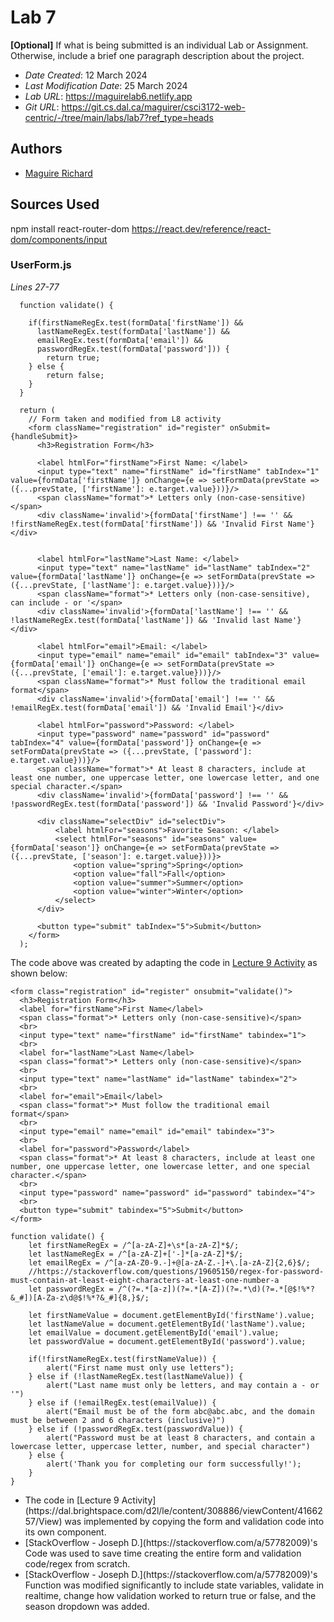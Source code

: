 <!--- The following README.md sample file was adapted from https://gist.github.com/PurpleBooth/109311bb0361f32d87a2#file-readme-template-md by Gabriella Mosquera for academic use ---> 



# Lab 7

**[Optional]** If what is being submitted is an individual Lab or Assignment. Otherwise, include a brief one paragraph description about the project.

* *Date Created*: 12 March 2024
* *Last Modification Date*: 25 March 2024
* *Lab URL*: <https://maguirelab6.netlify.app>
* *Git URL*: <https://git.cs.dal.ca/maguirer/csci3172-web-centric/-/tree/main/labs/lab7?ref_type=heads>



## Authors

* [Maguire Richard](Maguire@dal.ca)


## Sources Used
npm install react-router-dom
https://react.dev/reference/react-dom/components/input
### UserForm.js

*Lines 27-77*

```
  function validate() {
  
    if(firstNameRegEx.test(formData['firstName']) &&
      lastNameRegEx.test(formData['lastName']) &&
      emailRegEx.test(formData['email']) &&
      passwordRegEx.test(formData['password'])) {
        return true;
    } else {
        return false;
    }
  }

  return (
    // Form taken and modified from L8 activity
    <form className="registration" id="register" onSubmit={handleSubmit}>
      <h3>Registration Form</h3>

      <label htmlFor="firstName">First Name: </label>
      <input type="text" name="firstName" id="firstName" tabIndex="1" value={formData['firstName']} onChange={e => setFormData(prevState => ({...prevState, ['firstName']: e.target.value}))}/>
      <span className="format">* Letters only (non-case-sensitive)</span>
      <div className='invalid'>{formData['firstName'] !== '' && !firstNameRegEx.test(formData['firstName']) && 'Invalid First Name'}</div>
      

      <label htmlFor="lastName">Last Name: </label>
      <input type="text" name="lastName" id="lastName" tabIndex="2" value={formData['lastName']} onChange={e => setFormData(prevState => ({...prevState, ['lastName']: e.target.value}))}/>
      <span className="format">* Letters only (non-case-sensitive), can include - or '</span>
      <div className='invalid'>{formData['lastName'] !== '' && !lastNameRegEx.test(formData['lastName']) && 'Invalid last Name'}</div>

      <label htmlFor="email">Email: </label>
      <input type="email" name="email" id="email" tabIndex="3" value={formData['email']} onChange={e => setFormData(prevState => ({...prevState, ['email']: e.target.value}))}/>
      <span className="format">* Must follow the traditional email format</span>
      <div className='invalid'>{formData['email'] !== '' && !emailRegEx.test(formData['email']) && 'Invalid Email'}</div>

      <label htmlFor="password">Password: </label>
      <input type="password" name="password" id="password" tabIndex="4" value={formData['password']} onChange={e => setFormData(prevState => ({...prevState, ['password']: e.target.value}))}/>
      <span className="format">* At least 8 characters, include at least one number, one uppercase letter, one lowercase letter, and one special character.</span>
      <div className='invalid'>{formData['password'] !== '' && !passwordRegEx.test(formData['password']) && 'Invalid Password'}</div>

      <div className="selectDiv" id="selectDiv">
          <label htmlFor="seasons">Favorite Season: </label>
          <select htmlFor="seasons" id="seasons" value={formData['season']} onChange={e => setFormData(prevState => ({...prevState, ['season']: e.target.value}))}>
              <option value="spring">Spring</option>
              <option value="fall">Fall</option>
              <option value="summer">Summer</option>
              <option value="winter">Winter</option>
          </select>
      </div>

      <button type="submit" tabIndex="5">Submit</button>
    </form>
  );
```

The code above was created by adapting the code in [Lecture 9 Activity](https://dal.brightspace.com/d2l/le/content/308886/viewContent/4166257/View) as shown below: 

```
<form class="registration" id="register" onsubmit="validate()">
  <h3>Registration Form</h3>
  <label for="firstName">First Name</label>
  <span class="format">* Letters only (non-case-sensitive)</span>
  <br>
  <input type="text" name="firstName" id="firstName" tabindex="1">
  <br>
  <label for="lastName">Last Name</label>
  <span class="format">* Letters only (non-case-sensitive)</span>
  <br>
  <input type="text" name="lastName" id="lastName" tabindex="2">
  <br>
  <label for="email">Email</label>
  <span class="format">* Must follow the traditional email format</span>
  <br>
  <input type="email" name="email" id="email" tabindex="3">
  <br>
  <label for="password">Password</label>
  <span class="format">* At least 8 characters, include at least one number, one uppercase letter, one lowercase letter, and one special character.</span>
  <br>
  <input type="password" name="password" id="password" tabindex="4">
  <br>
  <button type="submit" tabindex="5">Submit</button>
</form>

function validate() {
    let firstNameRegEx = /^[a-zA-Z]+\s*[a-zA-Z]*$/;
    let lastNameRegEx = /^[a-zA-Z]+['-]*[a-zA-Z]*$/;
    let emailRegEx = /^[a-zA-Z0-9.-]+@[a-zA-Z.-]+\.[a-zA-Z]{2,6}$/;
    //https://stackoverflow.com/questions/19605150/regex-for-password-must-contain-at-least-eight-characters-at-least-one-number-a
    let passwordRegEx = /^(?=.*[a-z])(?=.*[A-Z])(?=.*\d)(?=.*[@$!%*?&_#])[A-Za-z\d@$!%*?&_#]{8,}$/;

    let firstNameValue = document.getElementById('firstName').value;
    let lastNameValue = document.getElementById('lastName').value;
    let emailValue = document.getElementById('email').value;
    let passwordValue = document.getElementById('password').value;

    if(!firstNameRegEx.test(firstNameValue)) {
        alert("First name must only use letters");
    } else if (!lastNameRegEx.test(lastNameValue)) {
        alert("Last name must only be letters, and may contain a - or '")
    } else if (!emailRegEx.test(emailValue)) {
        alert("Email must be of the form abc@abc.abc, and the domain must be between 2 and 6 characters (inclusive)")
    } else if (!passwordRegEx.test(passwordValue)) {
        alert("Password must be at least 8 characters, and contain a lowercase letter, uppercase letter, number, and special character")
    } else {
        alert('Thank you for completing our form successfully!');
    }
}
```

- <!---How---> The code in [Lecture 9 Activity](https://dal.brightspace.com/d2l/le/content/308886/viewContent/4166257/View) was implemented by copying the form and validation code into its own component.
- <!---Why---> [StackOverflow - Joseph D.](https://stackoverflow.com/a/57782009)'s Code was used to save time creating the entire form and validation code/regex from scratch.
- <!---How---> [StackOverflow - Joseph D.](https://stackoverflow.com/a/57782009)'s Function was modified significantly to include state variables, validate in realtime, change how validation worked to return true or false, and the season dropdown was added.
